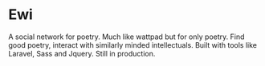 # Ewi

A social network for poetry. Much like wattpad but for only poetry. Find good poetry, interact with similarly minded intellectuals. Built with tools like Laravel, Sass and Jquery. Still in production.
